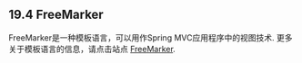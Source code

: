 ## 19.4 FreeMarker

FreeMarker是一种模板语言，可以用作Spring MVC应用程序中的视图技术. 更多关于模板语言的信息，请点击站点 [FreeMarker](http://www.freemarker.org/).

